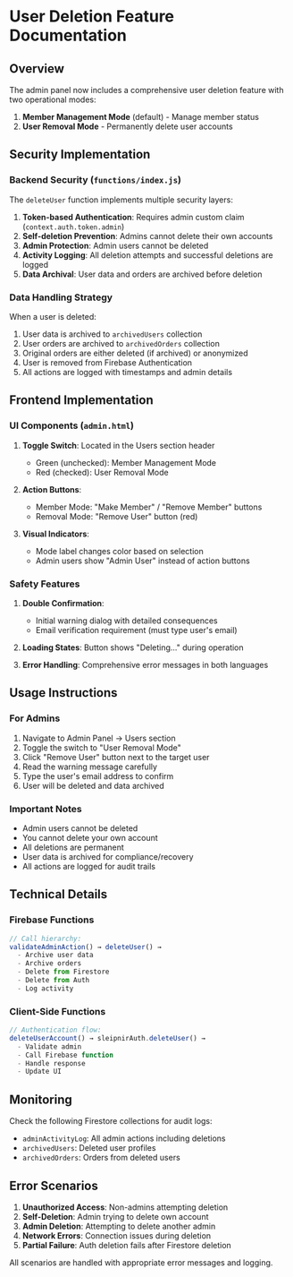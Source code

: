 # User Deletion Feature Documentation

## Overview

The admin panel now includes a comprehensive user deletion feature with two operational modes:
1. **Member Management Mode** (default) - Manage member status
2. **User Removal Mode** - Permanently delete user accounts

## Security Implementation

### Backend Security (`functions/index.js`)

The `deleteUser` function implements multiple security layers:

1. **Token-based Authentication**: Requires admin custom claim (`context.auth.token.admin`)
2. **Self-deletion Prevention**: Admins cannot delete their own accounts
3. **Admin Protection**: Admin users cannot be deleted
4. **Activity Logging**: All deletion attempts and successful deletions are logged
5. **Data Archival**: User data and orders are archived before deletion

### Data Handling Strategy

When a user is deleted:
1. User data is archived to `archivedUsers` collection
2. User orders are archived to `archivedOrders` collection
3. Original orders are either deleted (if archived) or anonymized
4. User is removed from Firebase Authentication
5. All actions are logged with timestamps and admin details

## Frontend Implementation

### UI Components (`admin.html`)

1. **Toggle Switch**: Located in the Users section header
   - Green (unchecked): Member Management Mode
   - Red (checked): User Removal Mode

2. **Action Buttons**:
   - Member Mode: "Make Member" / "Remove Member" buttons
   - Removal Mode: "Remove User" button (red)

3. **Visual Indicators**:
   - Mode label changes color based on selection
   - Admin users show "Admin User" instead of action buttons

### Safety Features

1. **Double Confirmation**:
   - Initial warning dialog with detailed consequences
   - Email verification requirement (must type user's email)

2. **Loading States**: Button shows "Deleting..." during operation

3. **Error Handling**: Comprehensive error messages in both languages

## Usage Instructions

### For Admins

1. Navigate to Admin Panel → Users section
2. Toggle the switch to "User Removal Mode"
3. Click "Remove User" button next to the target user
4. Read the warning message carefully
5. Type the user's email address to confirm
6. User will be deleted and data archived

### Important Notes

- Admin users cannot be deleted
- You cannot delete your own account
- All deletions are permanent
- User data is archived for compliance/recovery
- All actions are logged for audit trails

## Technical Details

### Firebase Functions

```javascript
// Call hierarchy:
validateAdminAction() → deleteUser() → 
  - Archive user data
  - Archive orders
  - Delete from Firestore
  - Delete from Auth
  - Log activity
```

### Client-Side Functions

```javascript
// Authentication flow:
deleteUserAccount() → sleipnirAuth.deleteUser() → 
  - Validate admin
  - Call Firebase function
  - Handle response
  - Update UI
```

## Monitoring

Check the following Firestore collections for audit logs:
- `adminActivityLog`: All admin actions including deletions
- `archivedUsers`: Deleted user profiles
- `archivedOrders`: Orders from deleted users

## Error Scenarios

1. **Unauthorized Access**: Non-admins attempting deletion
2. **Self-Deletion**: Admin trying to delete own account
3. **Admin Deletion**: Attempting to delete another admin
4. **Network Errors**: Connection issues during deletion
5. **Partial Failure**: Auth deletion fails after Firestore deletion

All scenarios are handled with appropriate error messages and logging.